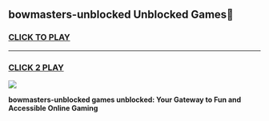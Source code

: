
## bowmasters-unblocked Unblocked Games👋
<h3>
<a href="https://news.freeplayer.one?title=bowmasters-unblocked&ref=16F">CLICK TO PLAY</a></h3>
<hr>

<h3>
<a href="https://news.freeplayer.one?title=bowmasters-unblocked&ref=16F">CLICK 2 PLAY</a>
  
</h3>

<a href="https://news.freeplayer.one?title=bowmasters-unblocked&ref=16F/"><img src="https://clearcache.store/games.png"></a>


**bowmasters-unblocked games unblocked: Your Gateway to Fun and Accessible Online Gaming**
